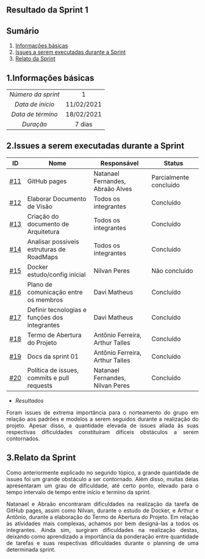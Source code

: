 ## Resultado da Sprint 1

## Sumário

1. [Informações básicas](#1.Informações-básicas)
2. [Issues a serem executadas durante a Sprint](#2.Estudo-e-planejamento-de-conceitos-e-ferramentas-básicas-para-MDS)
3. [Relato da Sprint](#4.Relato-da-Sprint )


## 1.Informações básicas

| | |
|:--:|:--:|
|*Número da sprint*|1|
|*Data de início*|11/02/2021|
|*Data de término*|18/02/2021|
|*Duração*|7 dias|



## 2.Issues a serem executadas durante a Sprint

|ID|Nome |Responsável |Status|
|--|--|--|--|
|[#11](https://github.com/fga-eps-mds/MDS-2020-2-G7/issues/1)|GitHub pages|Natanael Fernandes, Abraão Alves|Parcialmente concluído|
|[#12](https://github.com/fga-eps-mds/MDS-2020-2-G7/issues/4)|Elaborar Documento de Visão|Todos os integrantes|Concluído|
|[#13](https://github.com/fga-eps-mds/MDS-2020-2-G7/issues/5)|Criação do documento de Arquitetura|Todos os integrantes|Concluído|
|[#14](https://github.com/fga-eps-mds/MDS-2020-2-G7/issues/6)|Analisar possiveis estruturas de RoadMaps|Todos os integrantes|Concluído|
|[#15](https://github.com/fga-eps-mds/MDS-2020-2-G7/issues/7)|Docker estudo/config inicial|Nilvan Peres|Não concluído|
|[#16](https://github.com/fga-eps-mds/MDS-2020-2-G7/issues/7)|Plano de comunicação entre os membros|Davi Matheus|Concluído|
|[#17](https://github.com/fga-eps-mds/MDS-2020-2-G7/issues/7)|Definir tecnologias e funções dos integrantes|Davi Matheus|Concluído|
|[#18](https://github.com/fga-eps-mds/MDS-2020-2-G7/issues/7)|Termo de Abertura do Projeto |Antônio Ferreira, Arthur Talles|Concluído|
|[#19](https://github.com/fga-eps-mds/MDS-2020-2-G7/issues/7)|Docs da sprint 01|Antônio Ferreira, Arthur Talles |Concluído|
|[#20](https://github.com/fga-eps-mds/MDS-2020-2-G7/issues/7)|Política de issues, commits e pull requests|Natanael Fernandes, Nilvan Peres |Concluído|

 - *Resultados*
 <div style="text-align: justify"> Foram issues de extrema importância para o norteamento do grupo em relação aos padrões e modelos a serem seguidos durante a realização do projeto. Apesar disso, a quantidade elevada de issues aliada às suas respectivas dificuldades constituíram difíceis obstáculos a serem contornados.
  </div>

## 3.Relato da Sprint 
    

  <div style="text-align: justify"> Como anteriormente explicado no segundo tópico, a grande quantidade de issues foi um grande obstáculo a ser contornado. Além disso, muitas delas apresentaram um grau de dificuldade, até certo ponto, elevado para o tempo intervalo de tempo entre início e termino da sprint.

  Natanael e Abraão encontraram dificuldades na realização da tarefa de GitHub pages, assim como Nilvan, durante o estudo de Docker, e Arthur e Antônio, durante a elaboração do Termo de Abertura do Projeto.
  Em relação às atividades mais complexas, achamos por bem designá-las a todos os integrantes. Ainda sim, surgiram dificuldades na realização destas, deixando como aprendizado a importância da ponderação entre quantidade de tarefas e suas respectivas dificuldades durante o planning de uma determinada sprint.
     </div>